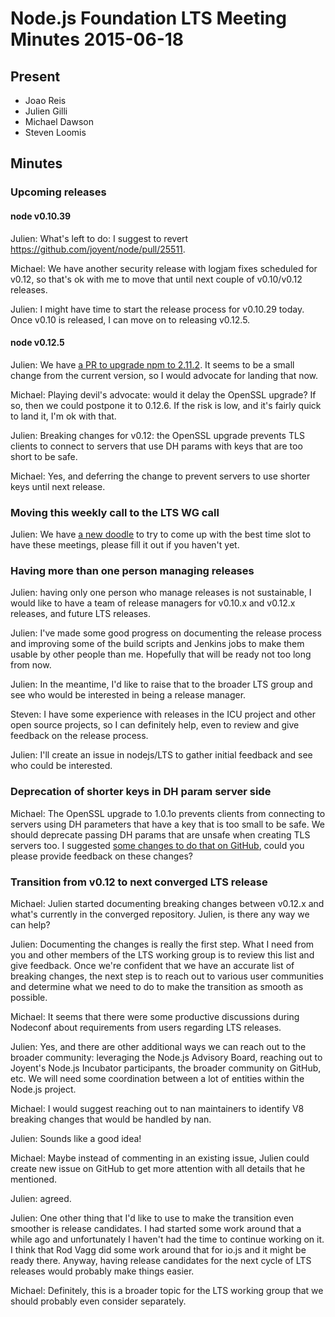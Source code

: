 # Node.js Foundation LTS Meeting Minutes 2015-06-18

## Present

* Joao Reis
* Julien Gilli
* Michael Dawson
* Steven Loomis

## Minutes

### Upcoming releases

#### node v0.10.39

Julien: What's left to do: I suggest to revert
https://github.com/joyent/node/pull/25511.

Michael: We have another security release with logjam fixes scheduled for
v0.12, so that's ok with me to move that until next couple of v0.10/v0.12
releases.

Julien: I might have time to start the release process for v0.10.29 today.
Once v0.10 is released, I can move on to releasing v0.12.5.

#### node v0.12.5

Julien: We have [a PR to upgrade npm to
2.11.2](https://github.com/joyent/node/pull/25517). It seems to be a small
change from the current version, so I would advocate for landing that now.

Michael: Playing devil's advocate: would it delay the OpenSSL upgrade? If so,
then we could postpone it to 0.12.6. If the risk is low, and it's fairly quick
to land it, I'm ok with that.

Julien: Breaking changes for v0.12: the OpenSSL upgrade prevents TLS clients
to connect to servers that use DH params with keys that are too short to be
safe.

Michael: Yes, and deferring the change to prevent servers to use shorter keys
until next release.

### Moving this weekly call to the LTS WG call

Julien: We have [a new
doodle](https://github.com/nodejs/LTS/issues/6#issuecomment-112976451) to try
to come up with the best time slot to have these meetings, please fill it out
if you haven't yet.

### Having more than one person managing releases

Julien: having only one person who manage releases is not sustainable, I would
like to have a team of release managers for v0.10.x and v0.12.x releases, and
future LTS releases.

Julien: I've made some good progress on documenting the release process and
improving some of the build scripts and Jenkins jobs to make them usable by
other people than me. Hopefully that will be ready not too long from now.

Julien: In the meantime, I'd like to raise that to the broader LTS group and
see who would be interested in being a release manager.

Steven: I have some experience with releases in the ICU project and other open
source projects, so I can definitely help, even to review and give feedback on
the release process.

Julien: I'll create an issue in nodejs/LTS to gather initial feedback and see
who could be interested.

### Deprecation of shorter keys in DH param server side

Michael: The OpenSSL upgrade to 1.0.1o prevents clients from connecting to
servers using DH parameters that have a key that is too small to be safe. We
should deprecate passing DH params that are unsafe when creating TLS servers
too. I suggested [some changes to do that on
GitHub](https://github.com/joyent/node/issues/25509#issuecomment-112596586),
could you please provide feedback on these changes?

### Transition from v0.12 to next converged LTS release

Michael: Julien started documenting breaking changes between v0.12.x and
what's currently in the converged repository. Julien, is there any way we can help?

Julien: Documenting the changes is really the first step. What I need from you
and other members of the LTS working group is to review this list and give
feedback. Once we're confident that we have an accurate list of breaking
changes, the next step is to reach out to various user communities and
determine what we need to do to make the transition as smooth as possible.

Michael: It seems that there were some productive discussions during Nodeconf
about requirements from users regarding LTS releases.

Julien: Yes, and there are other additional ways we can reach out to the
broader community: leveraging the Node.js Advisory Board, reaching out to
Joyent's Node.js Incubator participants, the broader community on GitHub, etc.
We will need some coordination between a lot of entities within the Node.js
project.

Michael: I would suggest reaching out to nan maintainers to identify V8
breaking changes that would be handled by nan.

Julien: Sounds like a good idea!

Michael: Maybe instead of commenting in an existing issue, Julien could create
new issue on GitHub to get more attention with all details that he
mentioned.

Julien: agreed.

Julien: One other thing that I'd like to use to make the transition even
smoother is release candidates. I had started some work around that a while
ago and unfortunately I haven't had the time to continue working on it. I
think that Rod Vagg did some work around that for io.js and it might be ready
there. Anyway, having release candidates for the next cycle of LTS releases
would probably make things easier.

Michael: Definitely, this is a broader topic for the LTS working group that we
should probably even consider separately.
